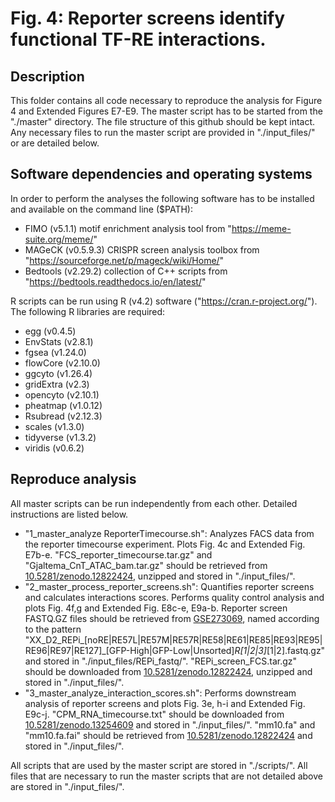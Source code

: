 # Fig. 4: Reporter screens identify functional TF-RE interactions.

## Description
This folder contains all code necessary to reproduce the analysis for Figure 4 and Extended Figures E7-E9. The master script has to be started from the "./master" directory. The file structure of this github should be kept intact. Any necessary files to run the master script are provided in "./input_files/" or are detailed below.


## Software dependencies and operating systems
In order to perform the analyses the following software has to be installed and available on the command line ($PATH):
- FIMO (v5.1.1) motif enrichment analysis tool from "https://meme-suite.org/meme/"
- MAGeCK (v0.5.9.3) CRISPR screen analysis toolbox from "https://sourceforge.net/p/mageck/wiki/Home/"
- Bedtools (v2.29.2) collection of C++ scripts from "https://bedtools.readthedocs.io/en/latest/"

R scripts can be run using R (v4.2) software ("https://cran.r-project.org/"). The following R libraries are required:
- egg (v0.4.5)
- EnvStats (v2.8.1)
- fgsea (v1.24.0)
- flowCore (v2.10.0)
- ggcyto (v1.26.4)
- gridExtra (v2.3)
- opencyto (v2.10.1)
- pheatmap (v1.0.12)
- Rsubread (v2.12.3)
- scales (v1.3.0)
- tidyverse (v1.3.2)
- viridis (v0.6.2)


## Reproduce analysis
All master scripts can be run independently from each other. Detailed instructions are listed below.

- "1_master_analyze ReporterTimecourse.sh": Analyzes FACS data from the reporter timecourse experiment. Plots Fig. 4c and Extended Fig. E7b-e. "FCS_reporter_timecourse.tar.gz" and "Gjaltema_CnT_ATAC_bam.tar.gz" should be retrieved from [10.5281/zenodo.12822424](https://zenodo.org/records/12822424), unzipped and stored in "./input_files/".
- "2_master_process_reporter_screens.sh": Quantifies reporter screens and calculates interactions scores. Performs quality control analysis and plots Fig. 4f,g and Extended Fig. E8c-e, E9a-b. Reporter screen FASTQ.GZ files should be retrieved from [GSE273069](https://www.ncbi.nlm.nih.gov/geo/query/acc.cgi?acc=GSE273069), named according to the pattern "XX_D2_REPi_[noRE|RE57L|RE57M|RE57R|RE58|RE61|RE85|RE93|RE95|RE96|RE97|RE127]_[GFP-High|GFP-Low|Unsorted]_R[1|2|3]_[1|2].fastq.gz" and stored in "./input_files/REPi_fastq/". "REPi_screen_FCS.tar.gz" should be downloaded from [10.5281/zenodo.12822424](https://zenodo.org/records/12822424), unzipped and stored in "./input_files/".
- "3_master_analyze_interaction_scores.sh": Performs downstream analysis of reporter screens and plots Fig. 3e, h-i and Extended Fig. E9c-j. "CPM_RNA_timecourse.txt" should be downloaded from [10.5281/zenodo.13254609](https://zenodo.org/records/13254609) and stored in "./input_files/". "mm10.fa" and "mm10.fa.fai" should be retrieved from [10.5281/zenodo.12822424](https://zenodo.org/records/12822424) and stored in "./input_files/".

All scripts that are used by the master script are stored in "./scripts/". All files that are necessary to run the master scripts that are not detailed above are stored in "./input_files/".

